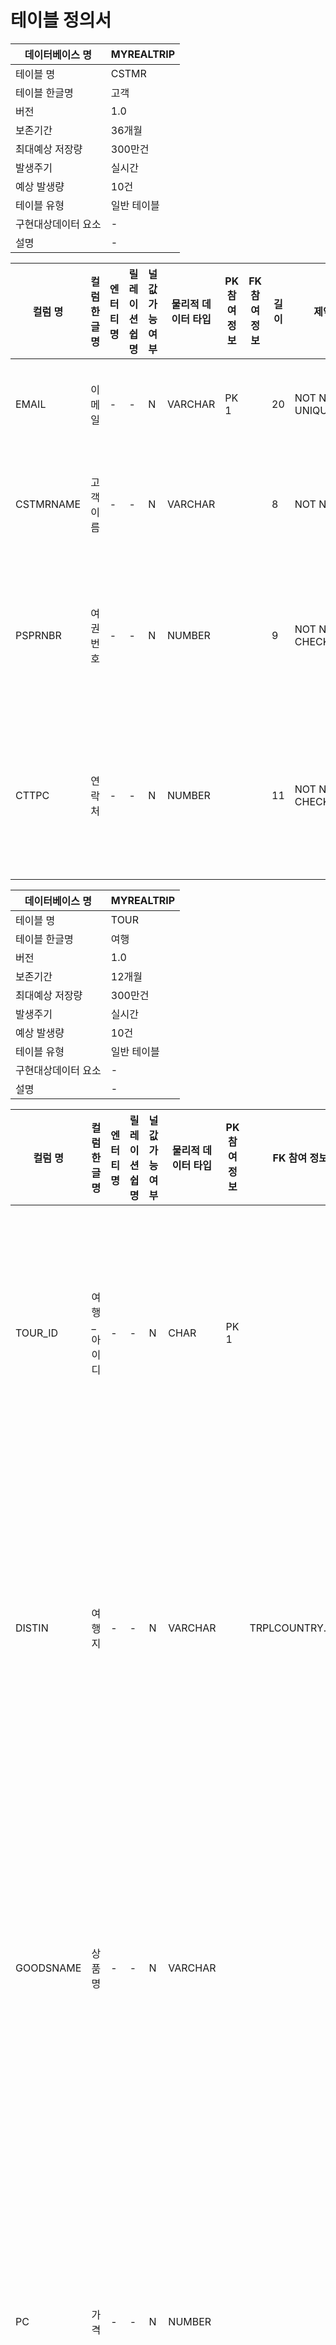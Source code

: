 # 테이블 정의서

| 데이터베이스 명 | MYREALTRIP |
| --- | --- |
| 테이블 명 | CSTMR |
| 테이블 한글명 | 고객 |
| 버전 | 1.0 |
| 보존기간 | 36개월 |
| 최대예상 저장량 | 300만건 |
| 발생주기 | 실시간 |
| 예상 발생량 | 10건 |
| 테이블 유형 | 일반 테이블 |
| 구현대상데이터 요소 | - |
| 설명 | - |

| 컬럼 명 | 컬럼 한글명 | 엔터티 명 | 릴레이션쉽 명 | 널 값 가능 여부 | 물리적 데이터 타입 | PK 참여 정보 | FK 참여 정보 | 길이 | 제약조건 | 설명 |
| --- | --- | --- | --- | --- | --- | --- | --- | --- | --- | --- |
| EMAIL | 이메일 | - | - | N | VARCHAR | PK 1 |  | 20 | NOT NULL, UNIQUE | 고유한 값으로 EMAIL로 고객 구분이 가능 |
| CSTMRNAME | 고객이름 | - | - | N | VARCHAR |  |  | 8 | NOT NULL | 최대 8글자가 들어가고 값을 무조건 입력해야함 |
| PSPRNBR | 여권번호 | - | - | N | NUMBER |  |  | 9 | NOT NULL, CHECK(7~9) | 여권번호의 형태는 7~9 길이의 숫자로 구성, 값을 무조건 입력해야함 |
| CTTPC | 연락처 | - | - | N | NUMBER |  |  | 11 | NOT NULL, CHECK(10~11) | 연락처의 형태는 10~11길이의 숫자로 구성, 값을 무조건 입력해야함 |

| 데이터베이스 명 | MYREALTRIP |
| --- | --- |
| 테이블 명 | TOUR |
| 테이블 한글명 | 여행 |
| 버전 | 1.0 |
| 보존기간 | 12개월 |
| 최대예상 저장량 | 300만건 |
| 발생주기 | 실시간 |
| 예상 발생량 | 10건 |
| 테이블 유형 | 일반 테이블 |
| 구현대상데이터 요소 | - |
| 설명 | - |

| 컬럼 명 | 컬럼 한글명 | 엔터티 명 | 릴레이션쉽 명 | 널 값 가능 여부 | 물리적 데이터 타입 | PK 참여 정보 | FK 참여 정보 | 길이 | 제약조건 | 설명 |
| --- | --- | --- | --- | --- | --- | --- | --- | --- | --- | --- |
| TOUR_ID | 여행_아이디 | - | - | N | CHAR | PK 1 |  | 5 | NOT NULL, UNIQUE | 고유의 여행_아이디로 상품을 구분가능 |
| DISTIN | 여행지 | - | - | N | VARCHAR |  | TRPLCOUNTRY.TRPL | 10 | NOT NULL, FOREIGN KEY | 어떤 여행지가 어느 국가에 소속되어 있는지 알 수 있음 |
| GOODSNAME | 상품명 | - | - | N | VARCHAR |  |  | 20 | NOT NULL | 최대 20자의 상품명이 가능하며 값을 무조건 입력해야함 |
| PC | 가격 | - | - | N | NUMBER |  |  | 10 | NOT NULL | 가격은 최대 10자리의 길이로 구성, 값을 무조건 입력해야함 |
| CN | 내용 | - | - | N | VARCHAR |  |  | 50 | NOT NULL | 최대 50자의 상품설명이 가능하며 값을 무조건 입력해야함 |
| RGSDE | 등록일 | - | - | Y | DATE |  |  | 8 | NOT NULL, DEFAULT | 등록일을 입력 하지 않아도 현재시점이 기본값으로 지정되어있기에 현재시점이 등록일이됨 |
| SPECIAL | 스페셜 | - | - | Y | VARCHAR |  |  | 10 | - | 스페셜 태그로 특정 상품에 태그를 붙여서 광고에 활용할 수 있음, 이 태그는 강제사항이 아님 |
| TOURTY | 여행타입 | - | - | Y | VARCHAR |  |  | 10 | NOT NULL | 카테고리에 해당하며 값을 무조건 입력해야함, 이 값을 통해 사용자는 원하는 타입의 여행을 볼 수 있음 |

| 데이터베이스 명 | MYREALTRIP |
| --- | --- |
| 테이블 명 | KWRD |
| 테이블 한글명 | 키워드 |
| 버전 | 1.0 |
| 보존기간 | 12개월 |
| 최대예상 저장량 | 500만건 |
| 발생주기 | 실시간 |
| 예상 발생량 | 10건 |
| 테이블 유형 | 일반 테이블 |
| 구현대상데이터 요소 | TOUR의 KEY를 FK참조 |
| 설명 | - |

| 컬럼 명 | 컬럼 한글명 | 엔터티 명 | 릴레이션쉽 명 | 널 값 가능 여부 | 물리적 데이터 타입 | PK 참여 정보 | FK 참여 정보 | 길이 | 제약조건 | 설명 |
| --- | --- | --- | --- | --- | --- | --- | --- | --- | --- | --- |
| TOUR_ID | 여행_아이디 | - | - | N | VARCHAR | PK 1 | TOUR.TOUR_ID | 5 | FOREIGN KEY | 여러개의 KEYWORD로 인한 데이터 중복을 없애기 위함 |
| KWRD1 | 키워드 | - | - | Y | VARCHAR |  |  | 10 | - | 키워드는 1~5개의 키워드를 지원함, 이 키워드는 강제 입력사항이 아님 |
| KWRD2 | 키워드 | - | - | Y | VARCHAR |  |  | 10 | - | - |
| KWRD3 | 키워드 | - | - | Y | VARCHAR |  |  | 10 | - | - |
| KWRD4 | 키워드 | - | - | Y | VARCHAR |  |  | 10 | - | - |
| KWRD5 | 키워드 | - | - | Y | VARCHAR |  |  | 10 | - | - |

| 데이터베이스 명 | MYREALTRIP |
| --- | --- |
| 테이블 명 | TOURCOURS |
| 테이블 한글명 | 여행코스 |
| 버전 | 1.0 |
| 보존기간 | 12개월 |
| 최대예상 저장량 | 500만건 |
| 발생주기 | 실시간 |
| 예상 발생량 | 10건 |
| 테이블 유형 | 일반 테이블 |
| 구현대상데이터 요소 | TOUR의 KEY를 FK참조 |
| 설명 | - |

| 컬럼 명 | 컬럼 한글명 | 엔터티 명 | 릴레이션쉽 명 | 널 값 가능 여부 | 물리적 데이터 타입 | PK 참여 정보 | FK 참여 정보 | 길이 | 제약조건 | 설명 |
| --- | --- | --- | --- | --- | --- | --- | --- | --- | --- | --- |
| TOUR_ID | 여행_아이디 | - | - | N | VARCHAR | PK 1 | TOURCOURS.TOUR_ID | 5 | FOREIGNKEY | 여러개의 KEYWORD로 인한 데이터 중복을 없애기 위함 |
| TOUR_COURS1 | 여행_경로 | - | - | Y | VARCHAR |  |  | 10 | - | 여행경로는 1~5개의 여행경로를 지원함, 이 여행경로는 강제 입력사항이 아님 |
| TOUR_COURS2 | 여행_경로 | - | - | Y | VARCHAR |  |  | 10 | - | - |
| TOUR_COURS3 | 여행_경로 | - | - | Y | VARCHAR |  |  | 10 | - | - |
| TOUR_COURS4 | 여행_경로 | - | - | Y | VARCHAR |  |  | 10 | - | - |
| TOUR_COURS5 | 여행_경로 | - | - | Y | VARCHAR |  |  | 10 | - | - |

| 데이터베이스 명 | MYREALTRIP |
| --- | --- |
| 테이블 명 | DISTIN_NATION |
| 테이블 한글명 | 여행지_국가 |
| 버전 | 1.0 |
| 보존기간 | 12개월 |
| 최대예상 저장량 | 500만건 |
| 발생주기 | 실시간 |
| 예상 발생량 | 5건 |
| 테이블 유형 | 일반 테이블 |
| 구현대상데이터 요소 | - |
| 설명 | - |

| 컬럼 명 | 컬럼 한글명 | 엔터티 명 | 릴레이션쉽 명 | 널 값 가능 여부 | 물리적 데이터 타입 | PK 참여 정보 | FK 참여 정보 | 길이 | 제약조건 | 설명 |
| --- | --- | --- | --- | --- | --- | --- | --- | --- | --- | --- |
| DISTIN | 여행지 | - | - | N | VARCHAR | PK 1 |  | 10 | NOT NULL, UNIQUE | TOUR내의 DISTIN과 NATION의 부분 종속 속성을 분리, 어떤 여행지가 어느 국가에 소속되어 있는지 알 수 있음 |
| NATION | 국가 | - | - | Y | VARCHAR |  |  | 10 | NOT NULL | - |

| 데이터베이스 명 | MYREALTRIP |
| --- | --- |
| 테이블 명 | TOUR_RESVE |
| 테이블 한글명 | 여행예약 |
| 버전 | 1.0 |
| 보존기간 | 12개월 |
| 최대예상 저장량 | 300만건 |
| 발생주기 | 실시간 |
| 예상 발생량 | 10건 |
| 테이블 유형 | 일반 테이블 |
| 구현대상데이터 요소 | - |
| 설명 | - |

| 컬럼 명 | 컬럼 한글명 | 엔터티 명 | 릴레이션쉽 명 | 널 값 가능 여부 | 물리적 데이터 타입 | PK 참여 정보 | FK 참여 정보 | 길이 | 제약조건 | 설명 |
| --- | --- | --- | --- | --- | --- | --- | --- | --- | --- | --- |
| TOUR_ID | 여행_아이디 | - | - | N | VARCHAR | PK 1 | TOUR.TOUR_ID | 5 | FOREIGNKEY | TOUR_ID와 EMAIL은 각각 TOUR CSTMR에서 참조했으며 이는 여행예약을 하기 위함 |
| EMAIL | 이메일 | - | - | N | VARCHAR | PK 2 | CSTMR.EMAIL | 20 | FOREIGNKEY | - |
| RDATE | 날짜 | - | - | N | DATE |  |  |  | NOT NULL | 여행을 진행할 날짜를 알려줌, 값을 무조건 입력해야함 |
| NMPR | 인원 | - | - | N | NUMBER |  |  | 2 | NOT NULL | 몇 명의 인원이 참여하는지 알려줌, 값을 무조건 입력해야함 |
| TOTAMT | 총금액 | - | - | N | NUMBER |  |  | 10 | NOT NULL | 예약된 여행의 총 금액을 알 수 있음, 금액은 TOUR.PC * RESVE.NMPR로 구성 |

| 데이터베이스 명 | MYREALTRIP |
| --- | --- |
| 테이블 명 | CMMT |
| 테이블 한글명 | 후기 |
| 버전 | 1.0 |
| 보존기간 | 12개월 |
| 최대예상 저장량 | 300만건 |
| 발생주기 | 실시간 |
| 예상 발생량 | 10건 |
| 테이블 유형 | 일반 테이블 |
| 구현대상데이터 요소 | - |
| 설명 | - |

| 컬럼 명 | 컬럼 한글명 | 엔터티 명 | 릴레이션쉽 명 | 널 값 가능 여부 | 물리적 데이터 타입 | PK 참여 정보 | FK 참여 정보 | 길이 | 제약조건 | 설명 |
| --- | --- | --- | --- | --- | --- | --- | --- | --- | --- | --- |
| TOUR_ID | 여행_아이디 | - | - | N | VARCHAR | PK 1 | TOUR.TOUR_ID | 5 | FOREIGNKEY | TOUR_ID와 EMAIL은 각각 TOUR CSTMR에서 참조했으며 이는 리뷰작성을 하기 위함 |
| EMAIL | 이메일 | - | - | N | VARCHAR | PK 2 | CSTMR.EMAIL | 20 | FOREIGNKEY | - |
| SCORE | 점수 | - | - | N | NUMBER |  |  | 1 | CHECK(1~5) | 점수는 1~5점 부여가능 |
| CN | 내용 | - | - | Y | VARCHAR |  |  | 30 |  | 후기내용에 해당하는 부분, 최대 30자의 후기 가능 |

| 데이터베이스 명 | MYREALTRIP |
| --- | --- |
| 테이블 명 | WISH_LIST |
| 테이블 한글명 | 위시_리스트 |
| 버전 | 1.0 |
| 보존기간 | 12개월 |
| 최대예상 저장량 | 300만건 |
| 발생주기 | 실시간 |
| 예상 발생량 | 10건 |
| 테이블 유형 | 일반 테이블 |
| 구현대상데이터 요소 | - |
| 설명 | - |

| 컬럼 명 | 컬럼 한글명 | 엔터티 명 | 릴레이션쉽 명 | 널 값 가능 여부 | 물리적 데이터 타입 | PK 참여 정보 | FK 참여 정보 | 길이 | 제약조건 | 설명 |
| --- | --- | --- | --- | --- | --- | --- | --- | --- | --- | --- |
| EMAIL | 이메일 | - | - | N | VARCHAR | PK 1 | CSTMR.EMAIL | 10 | FOREIGNKEY | CSTMR의 TOUR_ID의 중복을 없애기 위함 |
| TOUR_ID | 여행_아이디 | - | - | N | VARCHAR |  | TOUR.TOUR_ID | 5 | FOREIGNKEY | - |

| 데이터베이스 명 | MYREALTRIP |
| --- | --- |
| 테이블 명 | CNRS |
| 테이블 한글명 | 공유 |
| 버전 | 1.0 |
| 보존기간 | 36개월 |
| 최대예상 저장량 | 300만건 |
| 발생주기 | 실시간 |
| 예상 발생량 | 10건 |
| 테이블 유형 | 일반 테이블 |
| 구현대상데이터 요소 | - |
| 설명 | - |

| 컬럼 명 | 컬럼 한글명 | 엔터티 명 | 릴레이션쉽 명 | 널 값 가능 여부 | 물리적 데이터 타입 | PK 참여 정보 | FK 참여 정보 | 길이 | 제약조건 | 설명 |
| --- | --- | --- | --- | --- | --- | --- | --- | --- | --- | --- |
| EMAIL | 이메일 | - | - | N | VARCHAR | PK 1 | CSTMR.EMAIL | 10 | FOREIGNKEY | CSTMR의 TOUR_ID의 중복을 없애기 위함 |
| TOUR_ID | 여행_아이디 | - | - | N | VARCHAR |  | TOUR.TOUR_ID | 5 | FOREIGNKEY | - |